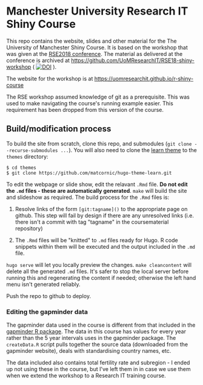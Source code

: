 # Manchester University Research IT Shiny Course 

This repo contains the website,  slides and other material for the The University of Manchester Shiny Course.  It is based on the workshop that was given at the [RSE2018 conference](https://rse.ac.uk/conf2018/).  The material as delivered at the conference is archived at https://github.com/UoMResearchIT/RSE18-shiny-workshop ( [![DOI](https://zenodo.org/badge/DOI/10.5281/zenodo.1409659.svg)](https://doi.org/10.5281/zenodo.1409659) ).

The website for the workshop is at https://uomresearchit.github.io/r-shiny-course

The RSE workshop assumed knowledge of git as a prerequisite.  This was used to make navigating the course's running example easier.  This requirement has been dropped from this version of the course.

## Build/modification process

To build the site from scratch, clone this repo, and submodules (`git clone --recurse-submodules ...`). You will also need to clone the [learn theme](https://github.com/matcornic/hugo-theme-learn) to the `themes` directory:

```
$ cd themes
$ git clone https://github.com/matcornic/hugo-theme-learn.git
```

To edit the webpage or slide show, edit the relavant `.Rmd` file.  **Do not edit the `.md` files - these are automatically generated**.  `make` will build the site and slideshow as required.  The build process for the `.Rmd` files is:

1. Resolve links of the form `[git:tagname]()` to the appropriate page on github.  This step will fail by design if there are any unresolved links (i.e. there isn't a commit with tag "tagname" in the coursematerial repository)

2. The `.Rmd` files will be "knitted" to `.md` files ready for Hugo.  R code snippets within them will be executed and the output included in the `.md` file.

`hugo serve` will let you locally preview the changes.  `make cleancontent` will delete all the generated `.md` files.  It's safer to stop the local server before running this and regenerating the content if needed; otherwise the left hand menu isn't generated reliably.

Push the repo to github to deploy.

### Editing the gapminder data

The gapminder data used in the course is different from that included in the [gapminder R package](https://cran.r-project.org/web/packages/gapminder/index.html).  The data in this course has values for every year rather than the 5 year intervals uses in the gapminder package.  The `createData.R` script pulls together the source data (downloaded from the gapminder website), deals with standardising country names, etc.

The data included also contains total fertility rate and subregion - I ended up not using these in the course, but I've left them in in case we use them when we extend the workshop to a Research IT training course.

